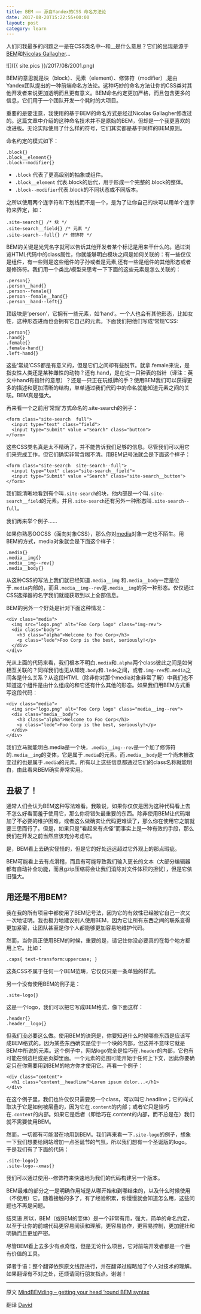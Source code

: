 ```yaml
---
title: BEM —— 源自Yandex的CSS 命名方法论
date: 2017-08-20T15:22:55+00:00
layout: post
category: learn
---
```

人们问我最多的问题之一是在CSS类名中--和__是什么意思？它们的出现是源于[BEM](http://bem.info/)和[Nicolas Gallagher](http://twitter.com/necolas)...

![]({{ site.pics }}/2017/08/2001.png)

BEM的意思就是块（block）、元素（element）、修饰符（modifier）,是由Yandex团队提出的一种前端命名方法论。这种巧妙的命名方法让你的CSS类对其他开发者来说更加透明而且更有意义。BEM命名约定更加严格，而且包含更多的信息，它们用于一个团队开发一个耗时的大项目。

重要的是要注意，我使用的基于BEM的命名方式是经过Nicolas Gallagher修改过的。这篇文章中介绍的这种命名技术并不是原始的BEM，但却是一个我更喜欢的改进版。无论实际使用了什么样的符号，它们其实都是基于同样的BEM原则。

命名约定的模式如下：

```
.block{}
.block__element{}
.block--modifier{}
```

- `.block` 代表了更高级别的抽象或组件。
- `.block__element` 代表.block的后代，用于形成一个完整的.block的整体。
- `.block--modifier`代表.block的不同状态或不同版本。

之所以使用两个连字符和下划线而不是一个，是为了让你自己的块可以用单个连字符来界定，如：

```
.site-search{} /* 块 */
.site-search__field{} /* 元素 */
.site-search--full{} /* 修饰符 */
```

BEM的关键是光凭名字就可以告诉其他开发者某个标记是用来干什么的。通过浏览HTML代码中的class属性，你就能够明白模块之间是如何关联的：有一些仅仅是组件，有一些则是这些组件的子孙或者是元素,还有一些是组件的其他形态或者是修饰符。我们用一个类比/模型来思考一下下面的这些元素是怎么关联的：

```
.person{}
.person__hand{}
.person--female{}
.person--female__hand{}
.person__hand--left{}
```

顶级块是‘person’，它拥有一些元素，如‘hand’。一个人也会有其他形态，比如女性，这种形态进而也会拥有它自己的元素。下面我们把他们写成‘常规’CSS:

```
.person{}
.hand{}
.female{}
.female-hand{}
.left-hand{}   
```

这些‘常规’CSS都是有意义的，但是它们之间却有些脱节。就拿.female来说，是指女性人类还是某种雌性的动物？还有.hand，是在说一只钟表的指针（译注：英文中hand有指针的意思）？还是一只正在玩纸牌的手？使用BEM我们可以获得更多的描述和更加清晰的结构，单单通过我们代码中的命名就能知道元素之间的关联。BEM真是强大。

再来看一个之前用‘常规’方式命名的.site-search的例子：

```
<form class="site-search  full">
  <input type="text" class="field">
  <input type="Submit" value ="Search" class="button">
</form>   
```

这些CSS类名真是太不精确了，并不能告诉我们足够的信息。尽管我们可以用它们来完成工作，但它们确实非常含糊不清。用BEM记号法就会是下面这个样子：

```
<form class="site-search  site-search--full">
  <input type="text" class="site-search__field">
  <input type="Submit" value ="Search" class="site-search__button">
</form>  
```

我们能清晰地看到有个叫`.site-search`的块，他内部是一个叫`.site-search__field`的元素。并且`.site-search`还有另外一种形态叫`.site-search--full`。

我们再来举个例子……

如果你熟悉OOCSS（面向对象CSS），那么你对[media](http://stubbornella.org/content/2010/06/25/the-media-object-saves-hundreds-of-lines-of-code)对象一定也不陌生。用BEM的方式，media对象就会是下面这个样子：

```
.media{}
.media__img{}
.media__img--rev{}
.media__body{} 
```

从这种CSS的写法上我们就已经知道`.media__img` 和`.media__body`一定是位于`.media`内部的，而且`.media__img--rev`是`.media__img`的另一种形态。仅仅通过CSS选择器的名字我们就能获取到以上全部信息。

BEM的另外一个好处是针对下面这种情况：

```
<div class="media">
  <img src="logo.png" alt="Foo Corp logo" class="img-rev">
  <div class="body">
    <h3 class="alpha">Welcome to Foo Corp</h3>
    <p class="lede">Foo Corp is the best, seriously!</p>
  </div>
</div>    

```

光从上面的代码来看，我们根本不明白`.media`和`.alpha`两个class彼此之间是如何相互关联的？同样我们也无从知晓`.body`和`.lede`之间，或者`.img-rev`和`.media`之间各是什么关系？从这段HTML（除非你对那个media对象非常了解）中我们也不知道这个组件是由什么组成的和它还有什么其他的形态。如果我们用BEM方式重写这段代码：

```
<div class="media">
  <img src="logo.png" alt="Foo Corp logo" class="media__img--rev">
  <div class="media__body">
    <h3 class="alpha">Welcome to Foo Corp</h3>
    <p class="lede">Foo Corp is the best, seriously!</p>
  </div>
</div>    
```

我们立马就能明白.media是一个块，`.media__img--rev`是一个加了修饰符的`.media__img`的变体，它是属于`.media`的元素。而`.media__body`是一个尚未被改变过的也是属于`.media`的元素。所有以上这些信息都通过它们的class名称就能明白，由此看来BEM确实非常实用。


## 丑极了！

通常人们会认为BEM这种写法难看。我敢说，如果你仅仅是因为这种代码看上去不怎么好看而羞于使用它，那么你将错失最重要的东西。除非使用BEM让代码增加了不必要的维护困难，或者这么做确实让代码更难读了，那么你在使用它之前就要三思而行了。但是，如果只是“看起来有点怪”而事实上是一种有效的手段，那么我们在开发之前当然应该充分考虑它。

是，BEM看上去确实怪怪的，但是它的好处远远超过它外观上的那点瑕疵。

BEM可能看上去有点滑稽，而且有可能导致我们输入更长的文本（大部分编辑器都有自动补全功能，而且gzip压缩将会让我们消除对文件体积的担忧），但是它依旧强大。

## 用还是不用BEM?

我在我的所有项目中都使用了BEM记号法，因为它的有效性已经被它自己一次又一次地证明。我也极力地建议别人使用BEM，因为它让所有东西之间的联系变得更加紧密，让团队甚至是你个人都能够更加容易地维护代码。

然而，当你真正使用BEM的时候，重要的是，请记住你没必要真的在每个地方都用上它。比如：

```
.caps{ text-transform:uppercase; }  

```

这条CSS不属于任何一个BEM范畴，它仅仅只是一条单独的样式。

另一个没有使用BEM的例子是：

```
.site-logo{}    
```

这是一个logo，我们可以把它写成BEM格式，像下面这样：
```
.header{}
.header__logo{} 
```

但我们没必要这么做。使用BEM的诀窍是，你要知道什么时候哪些东西是应该写成BEM格式的。因为某些东西确实是位于一个块的内部，但这并不意味它就是BEM中所说的元素。这个例子中，网站logo完全是恰巧在`.header`的内部，它也有可能在侧边栏或是页脚里面。一个元素的范围可能开始于任何上下文，因此你要确定只在你需要用到BEM的地方你才使用它。再看一个例子：

```
<div class="content">
  <h1 class="content__headline">Lorem ipsum dolor...</h1>
</div>    
```

在这个例子里，我们也许仅仅只需要另一个class，可以叫它.headline；它的样式取决于它是如何被层叠的，因为它在`.content`的内部；或者它只是恰巧在`.content`的内部。如果它是后者（即恰巧在.content的内部，而不总是在）我们就不需要使用BEM。

然而，一切都有可能潜在地用到BEM。我们再来看一下`.site-logo`的例子，想象一下我们想要给网站增加一点圣诞节的气氛，所以我们想有一个圣诞版的logo。于是我们有了下面的代码：

```
.site-logo{}
.site-logo--xmas{}  
```

我们可以通过使用--修饰符来快速地为我们的代码构建另一个版本。

BEM最难的部分之一是明确作用域是从哪开始和到哪结束的，以及什么时候使用（不使用）它。随着接触的多了，有了经验积累，你慢慢就会知道怎么用，这些问题也不再是问题。

结束语
所以，BEM（或BEM的变体）是一个非常有用，强大，简单的命名约定，以至于让你的前端代码更容易阅读和理解，更容易协作，更容易控制，更加健壮和明确而且更加严密。

尽管BEM看上去多少有点奇怪，但是无论什么项目，它对前端开发者都是一个巨有价值的工具。

译者手语：整个翻译依照原文线路进行，并在翻译过程略加了个人对技术的理解。如果翻译有不对之处，还烦请同行朋友指点。谢谢！

---

原文 [MindBEMding – getting your head ’round BEM syntax](http://csswizardry.com/2013/01/mindbemding-getting-your-head-round-bem-syntax/)

翻译 [David](http://www.w3cplus.com/css/mindbemding-getting-your-head-round-bem-syntax.html)

